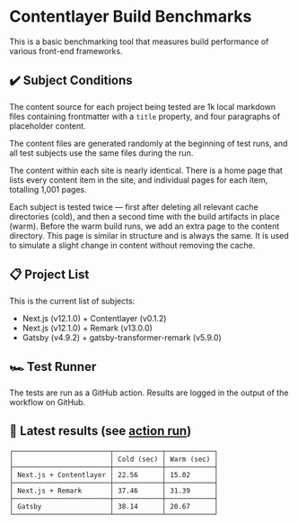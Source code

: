 # Contentlayer Build Benchmarks

This is a basic benchmarking tool that measures build performance of various front-end frameworks.

## ✔️ Subject Conditions

The content source for each project being tested are 1k local markdown files containing frontmatter with a `title` property, and four paragraphs of placeholder content.

The content files are generated randomly at the beginning of test runs, and all test subjects use the same files during the run.

The content within each site is nearly identical. There is a home page that lists every content item in the site, and individual pages for each item, totalling 1,001 pages.

Each subject is tested twice — first after deleting all relevant cache directories (cold), and then a second time with the build artifacts in place (warm). Before the warm build runs, we add an extra page to the content directory. This page is similar in structure and is always the same. It is used to simulate a slight change in content without removing the cache.

## 📋 Project List

This is the current list of subjects:

- Next.js (v12.1.0) + Contentlayer (v0.1.2)
- Next.js (v12.1.0) + Remark (v13.0.0)
- Gatsby (v4.9.2) + gatsby-transformer-remark (v5.9.0)

## 🏎 Test Runner

The tests are run as a GitHub action. Results are logged in the output of the workflow on GitHub.

## 🥇 Latest results (see [action run](https://github.com/contentlayerdev/contentlayer-benchmarks/runs/5486022846?check_suite_focus=true#step:5:274))

```
┌────────────────────────┬────────────┬────────────┐
│                        │ Cold (sec) │ Warm (sec) │
├────────────────────────┼────────────┼────────────┤
│ Next.js + Contentlayer │ 22.56      │ 15.02      │
├────────────────────────┼────────────┼────────────┤
│ Next.js + Remark       │ 37.46      │ 31.39      │
├────────────────────────┼────────────┼────────────┤
│ Gatsby                 │ 38.14      │ 20.67      │
└────────────────────────┴────────────┴────────────┘
```
